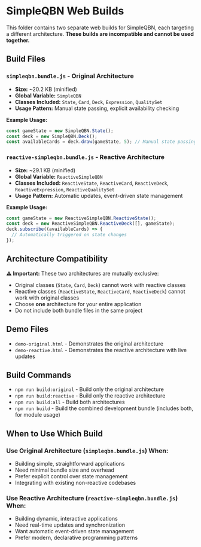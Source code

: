 # SimpleQBN Web Builds

This folder contains two separate web builds for SimpleQBN, each targeting a different architecture. **These builds are incompatible and cannot be used together.**

## Build Files

### `simpleqbn.bundle.js` - Original Architecture
- **Size:** ~20.2 KB (minified)
- **Global Variable:** `SimpleQBN`
- **Classes Included:** `State`, `Card`, `Deck`, `Expression`, `QualitySet`
- **Usage Pattern:** Manual state passing, explicit availability checking

**Example Usage:**
```javascript
const gameState = new SimpleQBN.State();
const deck = new SimpleQBN.Deck();
const availableCards = deck.draw(gameState, 5); // Manual state passing
```

### `reactive-simpleqbn.bundle.js` - Reactive Architecture  
- **Size:** ~29.1 KB (minified)
- **Global Variable:** `ReactiveSimpleQBN`
- **Classes Included:** `ReactiveState`, `ReactiveCard`, `ReactiveDeck`, `ReactiveExpression`, `ReactiveQualitySet`
- **Usage Pattern:** Automatic updates, event-driven state management

**Example Usage:**
```javascript
const gameState = new ReactiveSimpleQBN.ReactiveState();
const deck = new ReactiveSimpleQBN.ReactiveDeck([], gameState);
deck.subscribe((availableCards) => {
  // Automatically triggered on state changes
});
```

## Architecture Compatibility

**⚠️ Important:** These two architectures are mutually exclusive:

- Original classes (`State`, `Card`, `Deck`) cannot work with reactive classes
- Reactive classes (`ReactiveState`, `ReactiveCard`, `ReactiveDeck`) cannot work with original classes  
- Choose **one** architecture for your entire application
- Do not include both bundle files in the same project

## Demo Files

- `demo-original.html` - Demonstrates the original architecture
- `demo-reactive.html` - Demonstrates the reactive architecture with live updates

## Build Commands

- `npm run build:original` - Build only the original architecture
- `npm run build:reactive` - Build only the reactive architecture  
- `npm run build:all` - Build both architectures
- `npm run build` - Build the combined development bundle (includes both, for module usage)

## When to Use Which Build

### Use Original Architecture (`simpleqbn.bundle.js`) When:
- Building simple, straightforward applications
- Need minimal bundle size and overhead
- Prefer explicit control over state management
- Integrating with existing non-reactive codebases

### Use Reactive Architecture (`reactive-simpleqbn.bundle.js`) When:
- Building dynamic, interactive applications
- Need real-time updates and synchronization
- Want automatic event-driven state management
- Prefer modern, declarative programming patterns